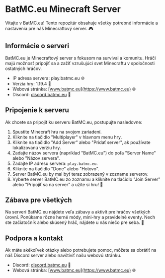  # BatMC.eu Minecraft Server

Vitajte v BatMC.eu! Tento repozitár obsahuje všetky potrebné informácie a nastavenia pre náš Minecraftový server. 🎮

## Informácie o serveri

BatMC.eu je Minecraftový server s fokusom na survival a komunitu. Hráči majú možnosť pripojiť sa a zažiť vzrušujúci svet Minecraftu v spoločnosti ostatných hráčov.

- IP adresa servera: play.batmc.eu 🌐
- Verzia hry: 1.19.4 🧱
- Webová stránka: [www.batmc.eu](https://www.batmc.eu) 🌐
- Discord: [discord.batmc.eu](https://discord.batmc.eu) 💬

## Pripojenie k serveru

Ak chcete sa pripojiť ku serveru BatMC.eu, postupujte nasledovne:

1. Spustite Minecraft hru na svojom zariadení.
2. Kliknite na tlačidlo "Multiplayer" v hlavnom menu hry.
3. Kliknite na tlačidlo "Add Server" alebo "Pridať server", ak používate lokalizovanú verziu hry.
4. Zadajte názov servera (napríklad "BatMC.eu") do poľa "Server Name" alebo "Názov servera".
5. Zadajte IP adresu servera: `play.batmc.eu`.
6. Kliknite na tlačidlo "Done" alebo "Hotovo".
7. Server BatMC.eu by mal byť teraz zobrazený v zozname serverov.
8. Vyberte server BatMC.eu zo zoznamu a kliknite na tlačidlo "Join Server" alebo "Pripojiť sa na server" a užite si hru! 🚀

## Zábava pre všetkých

Na serveri BatMC.eu nájdete veľa zábavy a aktivít pre hráčov všetkých úrovní. Ponúkame rôzne herné módy, mini-hry a pravidelné eventy. Nech ste začiatočník alebo skúsený hráč, nájdete u nás niečo pre seba. 🎉

## Podpora a kontakt

Ak máte akékoľvek otázky alebo potrebujete pomoc, môžete sa obrátiť na náš Discord server alebo navštíviť našu webovú stránku.

- Discord: [discord.batmc.eu](https://discord.batmc.eu) 💬
- Webová stránka: [www.batmc.eu](https://www.batmc.eu) 🌐

